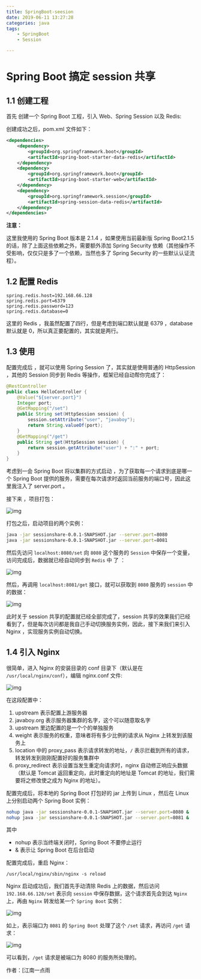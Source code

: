 ```yaml
---
title: SpringBoot-seesion
date: 2019-06-11 13:27:28
categories: java
tags: 
	- SpringBoot
	- Session

---
```


# Spring Boot 搞定 session 共享

## 1.1 创建工程

首先 创建一个 Spring Boot 工程，引入 Web、Spring Session 以及 Redis:

创建成功之后，pom.xml 文件如下：

```xml
<dependencies>
    <dependency>
        <groupId>org.springframework.boot</groupId>
        <artifactId>spring-boot-starter-data-redis</artifactId>
    </dependency>
    <dependency>
        <groupId>org.springframework.boot</groupId>
        <artifactId>spring-boot-starter-web</artifactId>
    </dependency>
    <dependency>
        <groupId>org.springframework.session</groupId>
        <artifactId>spring-session-data-redis</artifactId>
    </dependency>
</dependencies>
```

**注意：**

这里我使用的 Spring Boot 版本是 2.1.4 ，如果使用当前最新版 Spring Boot2.1.5 的话，除了上面这些依赖之外，需要额外添加 Spring Security 依赖（其他操作不受影响，仅仅只是多了一个依赖，当然也多了 Spring Security 的一些默认认证流程）。

## 1.2 配置 Redis

```properties
spring.redis.host=192.168.66.128
spring.redis.port=6379
spring.redis.password=123
spring.redis.database=0
```

这里的 Redis ，我虽然配置了四行，但是考虑到端口默认就是 6379 ，database 默认就是 0，所以真正要配置的，其实就是两行。

## 1.3 使用

配置完成后 ，就可以使用 Spring Session 了，其实就是使用普通的 HttpSession ，其他的 Session 同步到 Redis 等操作，框架已经自动帮你完成了：

```java
@RestController
public class HelloController {
    @Value("${server.port}")
    Integer port;
    @GetMapping("/set")
    public String set(HttpSession session) {
        session.setAttribute("user", "javaboy");
        return String.valueOf(port);
    }
    @GetMapping("/get")
    public String get(HttpSession session) {
        return session.getAttribute("user") + ":" + port;
    }
}
```

考虑到一会 Spring Boot 将以集群的方式启动 ，为了获取每一个请求到底是哪一个 Spring  Boot 提供的服务，需要在每次请求时返回当前服务的端口号，因此这里我注入了 server.port 。

接下来 ，项目打包：



![img](https://user-gold-cdn.xitu.io/2019/6/4/16b1fe816286c228?imageView2/0/w/1280/h/960/format/webp/ignore-error/1)



打包之后，启动项目的两个实例：

```bash
java -jar sessionshare-0.0.1-SNAPSHOT.jar --server.port=8080
java -jar sessionshare-0.0.1-SNAPSHOT.jar --server.port=8081
```

然后先访问 `localhost:8080/set` 向 `8080` 这个服务的 `Session` 中保存一个变量，访问完成后，数据就已经自动同步到 `Redis`  中 了 ：



![img](https://user-gold-cdn.xitu.io/2019/6/4/16b1fe8162b0d36b?imageView2/0/w/1280/h/960/format/webp/ignore-error/1)



然后，再调用 `localhost:8081/get` 接口，就可以获取到 `8080` 服务的 `session` 中的数据：



![img](https://user-gold-cdn.xitu.io/2019/6/4/16b1fe816433d028?imageView2/0/w/1280/h/960/format/webp/ignore-error/1)



此时关于 session 共享的配置就已经全部完成了，session 共享的效果我们已经看到了，但是每次访问都是我自己手动切换服务实例，因此，接下来我们来引入 Nginx ，实现服务实例自动切换。

## 1.4 引入 Nginx

很简单，进入  Nginx 的安装目录的 conf 目录下（默认是在 `/usr/local/nginx/conf`），编辑 nginx.conf 文件:



![img](https://user-gold-cdn.xitu.io/2019/6/4/16b1fe81b185403c?imageView2/0/w/1280/h/960/format/webp/ignore-error/1)



在这段配置中：

1. upstream 表示配置上游服务器
2. javaboy.org 表示服务器集群的名字，这个可以随意取名字
3. upstream 里边配置的是一个个的单独服务
4. weight 表示服务的权重，意味者将有多少比例的请求从 Nginx 上转发到该服务上
5. location 中的 proxy_pass 表示请求转发的地址，`/` 表示拦截到所有的请求，转发转发到刚刚配置好的服务集群中
6. proxy_redirect 表示设置当发生重定向请求时，nginx 自动修正响应头数据（默认是 Tomcat 返回重定向，此时重定向的地址是 Tomcat 的地址，我们需要将之修改使之成为 Nginx 的地址）。

配置完成后，将本地的 Spring Boot 打包好的 jar 上传到 Linux ，然后在 Linux 上分别启动两个 Spring Boot 实例：

```bash
nohup java -jar sessionshare-0.0.1-SNAPSHOT.jar --server.port=8080 &
nohup java -jar sessionshare-0.0.1-SNAPSHOT.jar --server.port=8081 &
```

其中

- nohup 表示当终端关闭时，Spring Boot 不要停止运行
- & 表示让 Spring Boot 在后台启动

配置完成后，重启 Nginx：

```shell
/usr/local/nginx/sbin/nginx -s reload
```

Nginx 启动成功后，我们首先手动清除 Redis 上的数据，然后访问 `192.168.66.128/set` 表示向 `session` 中保存数据，这个请求首先会到达 `Nginx` 上，再由 `Nginx` 转发给某一个 `Spring Boot` 实例：



![img](https://user-gold-cdn.xitu.io/2019/6/4/16b1fe81b8a9bd26?imageView2/0/w/1280/h/960/format/webp/ignore-error/1)



如上，表示端口为 `8081` 的 `Spring Boot` 处理了这个 `/set` 请求，再访问 `/get` 请求：



![img](https://user-gold-cdn.xitu.io/2019/6/4/16b1fe81e0c0aa70?imageView2/0/w/1280/h/960/format/webp/ignore-error/1)



可以看到，`/get` 请求是被端口为 8080 的服务所处理的。

作者：[江南一点雨